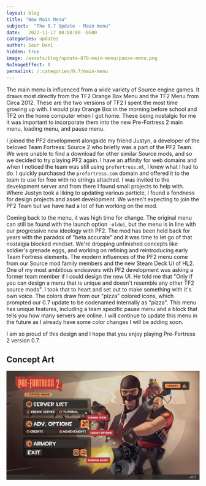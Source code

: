 ```yaml
---
layout: blog
title: "New Main Menu"
subject:  "The 0.7 Update - Main menu"
date:   2022-11-17 00:00:00 -0500
categories: updates
author: Sour Dani
hidden: true
image: /assets/blog/update-070-main-menu/pause-menu.png
NoImageEffect: 0
permalink: /:categories/0.7/main-menu 
---
```


The main menu is influenced from a wide variety of Source engine games. It draws most directly from the TF2 Orange Box Menu and the TF2 Menu from Circa 2012. These are the two versions of TF2 I spent the most time growing up with. I would play Orange Box in the morning before school and TF2 on the home computer when I got home. These being nostalgic for me it was important to incorporate them into the new Pre-Fortress 2 main menu, loading menu, and pause menu.

I joined the PF2 development alongside my friend Justyn, a developer of the beloved Team Fortress: Source 2 who briefly was a part of the PF2 Team. We were unable to find a download for other similar Source mods, and so we decided to try playing PF2 again. I have an affinity for web domains and when I noticed the team was still using `prefortress.ml`, I knew what I had to do. I quickly purchased the `prefortress.com` domain and offered it to the team to use for free with no strings attached. I was invited to the development server and from there I found small projects to help with. Where Justyn took a liking to updating various particle, I found a fondness for design projects and asset development. We weren't expecting to join the PF2 Team but we have had a lot of fun working on the mod.

Coming back to the menu, it was high time for change. The original menu can still be found with the launch option `-oldui`, but the menu is in line with our progressive new ideology with PF2. The mod has been held back for years with the paradox of "beta accurate" and it was time to let go of that nostalgia blocked mindset. We're dropping unfinished concepts like soldier's grenade eggs, and working on refining and reintroducing early Team Fortress elements. The modern influences of the PF2 menu come from our Source mod family members and the new Steam Deck UI of HL2. One of my most ambitious endeavors with PF2 development was asking a former team member if I could design the new UI. He told me that "Only if you can design a menu that is unique and doesn't resemble any other TF2 source mods". I took that to heart and set out to make something with it's own voice. The colors draw from our "pizza" colored icons, which prompted our 0.7 update to be codenamed internally as "pizza". This menu has unique features, including a team specific pause menu and a block that tells you how many servers are online. I will continue to update this menu in the future as I already have some color changes I will be adding soon.

I am so proud of this design and I hope that you enjoy playing Pre-Fortress 2 version 0.7.
## Concept Art
![Main menu concept art](/assets/blog/update-070-main-menu/mainmenu-tooltips.png "Main Menu Concept")
